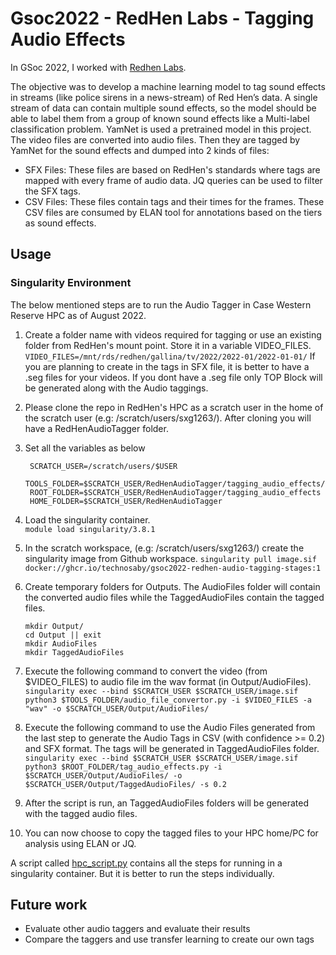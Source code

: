 # Gsoc2022 - RedHen Labs - Tagging Audio Effects
In GSoc 2022, I worked with [Redhen Labs](https://www.redhenlab.org/summer-of-code/red-hen-lab-gsoc-2022-projects). 

The objective was to develop a machine learning model to tag sound effects in streams (like police sirens in a news-stream) 
of Red Hen’s data. A single stream of data can contain multiple sound effects, so the model should be able to label them 
from a group of known sound effects like a Multi-label classification problem. YamNet is used a pretrained model in this project.
The video files are converted into audio files. Then they are tagged by YamNet for the sound effects and dumped into 
2 kinds of files:
- SFX Files: These files are based on RedHen's standards where tags are mapped with every frame of audio data. JQ queries can 
be used to filter the SFX tags.
- CSV Files: These files contain tags and their times for the frames. These CSV files are consumed by ELAN tool for annotations
based on the tiers as sound effects.

## Usage
### Singularity Environment

The below mentioned steps are to run the Audio Tagger in Case Western Reserve HPC as of August 2022.

1. Create a folder name with videos required for tagging or use an existing folder from RedHen's mount point. Store it in a variable VIDEO_FILES. 
```VIDEO_FILES=/mnt/rds/redhen/gallina/tv/2022/2022-01/2022-01-01/``` 
If you are planning to create in the tags in SFX file, it is better to have a .seg files for your videos. If you dont have a .seg file only TOP Block will be generated along with the Audio taggings. 

2. Please clone the repo in RedHen's HPC as a scratch user in the home of the scratch user (e.g: /scratch/users/sxg1263/). After cloning you will have 
a RedHenAudioTagger folder.

3. Set all the variables as below
   ```
    SCRATCH_USER=/scratch/users/$USER
    TOOLS_FOLDER=$SCRATCH_USER/RedHenAudioTagger/tagging_audio_effects/tools
    ROOT_FOLDER=$SCRATCH_USER/RedHenAudioTagger/tagging_audio_effects
    HOME_FOLDER=$SCRATCH_USER/RedHenAudioTagger
   ```
4. Load the singularity container.  
  ```module load singularity/3.8.1```

5. In the scratch workspace, (e.g: /scratch/users/sxg1263/) create the singularity image from Github workspace.
   ```singularity pull image.sif docker://ghcr.io/technosaby/gsoc2022-redhen-audio-tagging-stages:1```

6. Create temporary folders for Outputs. The AudioFiles folder will contain the converted audio files while the TaggedAudioFiles contain the tagged files.
   ```
   mkdir Output/
   cd Output || exit
   mkdir AudioFiles
   mkdir TaggedAudioFiles
   ```

7. Execute the following command to convert the video (from $VIDEO_FILES) to audio file im the wav format (in Output/AudioFiles).   
```singularity exec --bind $SCRATCH_USER $SCRATCH_USER/image.sif python3 $TOOLS_FOLDER/audio_file_convertor.py -i $VIDEO_FILES -a "wav" -o $SCRATCH_USER/Output/AudioFiles/ ```

8. Execute the following command to use the Audio Files generated from the last step to generate the Audio Tags in CSV (with confidence >= 0.2) and SFX format. The tags will be generated in TaggedAudioFiles folder.
```singularity exec --bind $SCRATCH_USER $SCRATCH_USER/image.sif python3 $ROOT_FOLDER/tag_audio_effects.py -i $SCRATCH_USER/Output/AudioFiles/ -o $SCRATCH_USER/Output/TaggedAudioFiles/ -s 0.2```

9. After the script is run, an TaggedAudioFiles folders will be generated with the tagged audio files.

10.  You can now choose to copy the tagged files to your HPC home/PC for analysis using ELAN or JQ.

A script called [hpc_script.py](hpc_script.sh) contains all the steps for running in a singularity container. But it is better to run the steps individually.

## Future work
- Evaluate other audio taggers and evaluate their results 
- Compare the taggers and use transfer learning to create our own tags
